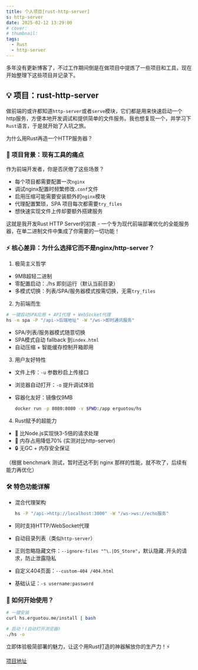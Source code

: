 ```yaml
---
title: 个人项目[rust-http-server]
s: http-server
date: 2025-02-12 13:29:00
# cover:
# thumbnail:
tags:
  - Rust
  - http-server
---
```


多年没有更新博客了，不过工作期间倒是在做项目中提炼了一些项目和工具，现在开始整理下这些项目并记录下。

## 💡 项目：rust-http-server

做前端的或许都知道`http-server`或者`serve`模块，它们都是用来快速启动一个http服务，方便本地开发调试和提供简单的文件服务。我也想复现一个，并学习下`Rust`语言，于是就开始了入坑之旅。

为什么用Rust再造一个HTTP服务器？

### 🌟 项目背景：现有工具的痛点

作为前端开发者，你是否厌倦了这些场景？

- 每个项目都需要配置一次`nginx`
- 调试nginx配置时频繁修改`.conf`文件
- 启用压缩可能需要安装额外的`nginx`模块
- 代理配置繁琐，SPA 项目每次都需要`try_files`
- 想快速实现文件上传却要额外搭建服务

这就是我开发Rust HTTP Server的初衷 - 一个专为现代前端部署优化的全能服务器，在单二进制文件中集成了你需要的一切功能！

<!-- more -->

### ⚡️ 核心差异：为什么选择它而不是nginx/http-server？

1. 极简主义哲学

- 9MB超轻二进制
- 零配置启动：./hs 即刻运行（默认当前目录）
- 多模式切换：列表/SPA/服务器模式按需切换，无需`try_files`

2. 为前端而生

```bash
# 一键启动SPA应用 + API代理 + WebSocket代理
hs -m spa -P "/api->后端地址" -W "/ws->即时通讯服务"
```

- SPA/列表/服务器模式随意切换
- SPA模式自动 fallback 到`index.html`
- 自动压缩 + 智能缓存控制开箱即用

3. 用户友好特性

- 文件上传：`-u` 参数秒启上传接口
- 浏览器自动打开：`-o` 提升调试体验
- 容器化友好：镜像仅9MB

  ```bash
  docker run -p 8080:8080 -v $PWD:/app erguotou/hs
  ```

4. Rust赋予的超能力

- 🚀 比Node.js实现快3-5倍的请求处理
- 🔋 内存占用降低70% (实测对比http-server)
- 🔒 无GC + 内存安全保证

（根据 benchmark 测试，暂时还达不到 nginx 那样的性能，就不吹了，后续有能力再优化）

### 🛠️ 特色功能详解

- 混合代理架构

  ```bash
  hs -P "/api->http://localhost:3000" -W "/ws->ws://echo服务"
  ```
- 同时支持HTTP/WebSocket代理
- 自动目录列表（类似`http-server`）
- 正则忽略隐藏文件：`--ignore-files "^\.|DS_Store"`，默认隐藏`.`开头的请求，防止泄露隐私
- 自定义404页面：`--custom-404 /404.html`
- 基础认证：`-s username:password`

### 🎯 如何开始使用？

```bash
# 一键安装
curl hs.erguotou.me/install | bash

# 启动！(自动打开浏览器)
./hs -o
```

立即体验极简部署的魅力，让这个用Rust打造的神器解放你的生产力！⚡️

[项目地址](https://github.com/erguotou520/http-server)
